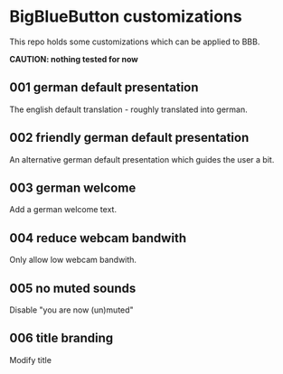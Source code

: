 # BigBlueButton customizations
This repo holds some customizations which can be applied to BBB.


**CAUTION: nothing tested for now**


## 001 german default presentation
The english default translation - roughly translated into german.

## 002 friendly german default presentation
An alternative german default presentation which guides the user a bit.

## 003 german welcome
Add a german welcome text.

## 004 reduce webcam bandwith
Only allow low webcam bandwith.

## 005 no muted sounds
Disable "you are now (un)muted"

## 006 title branding
Modify title